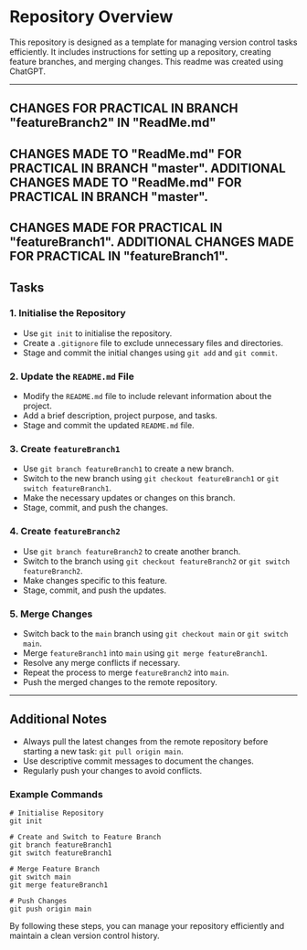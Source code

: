# Repository Overview

This repository is designed as a template for managing version control tasks efficiently.
It includes instructions for setting up a repository, creating feature branches, and merging changes. 
This readme was created using ChatGPT.

---
CHANGES FOR PRACTICAL IN BRANCH "featureBranch2" IN "ReadMe.md"
---
CHANGES MADE TO "ReadMe.md" FOR PRACTICAL IN BRANCH "master".
ADDITIONAL CHANGES MADE TO "ReadMe.md" FOR PRACTICAL IN BRANCH "master".
---
CHANGES MADE FOR PRACTICAL IN "featureBranch1".
ADDITIONAL CHANGES MADE FOR PRACTICAL IN "featureBranch1".
---

## Tasks

### 1. Initialise the Repository
- Use `git init` to initialise the repository.
- Create a `.gitignore` file to exclude unnecessary files and directories.
- Stage and commit the initial changes using `git add` and `git commit`.

### 2. Update the `README.md` File
- Modify the `README.md` file to include relevant information about the project.
- Add a brief description, project purpose, and tasks.
- Stage and commit the updated `README.md` file.

### 3. Create `featureBranch1`
- Use `git branch featureBranch1` to create a new branch.
- Switch to the new branch using `git checkout featureBranch1` or `git switch featureBranch1`.
- Make the necessary updates or changes on this branch.
- Stage, commit, and push the changes.

### 4. Create `featureBranch2`
- Use `git branch featureBranch2` to create another branch.
- Switch to the branch using `git checkout featureBranch2` or `git switch featureBranch2`.
- Make changes specific to this feature.
- Stage, commit, and push the updates.

### 5. Merge Changes
- Switch back to the `main` branch using `git checkout main` or `git switch main`.
- Merge `featureBranch1` into `main` using `git merge featureBranch1`.
- Resolve any merge conflicts if necessary.
- Repeat the process to merge `featureBranch2` into `main`.
- Push the merged changes to the remote repository.

---

## Additional Notes
- Always pull the latest changes from the remote repository before starting a new task: `git pull origin main`.
- Use descriptive commit messages to document the changes.
- Regularly push your changes to avoid conflicts.

### Example Commands
```
# Initialise Repository
git init

# Create and Switch to Feature Branch
git branch featureBranch1
git switch featureBranch1

# Merge Feature Branch
git switch main
git merge featureBranch1

# Push Changes
git push origin main
```

By following these steps, you can manage your repository efficiently and maintain a clean version control history.
